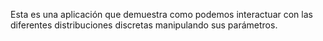 Esta es una aplicación que demuestra como podemos interactuar con las diferentes distribuciones discretas manipulando sus parámetros.
